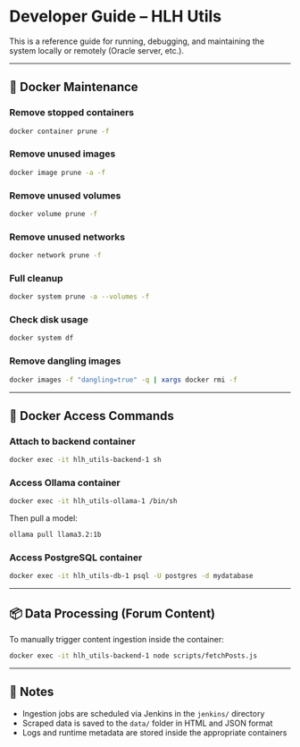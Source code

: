 # Developer Guide – HLH Utils

This is a reference guide for running, debugging, and maintaining the system locally or remotely (Oracle server, etc.).

---

## 🐳 Docker Maintenance

### Remove stopped containers
```bash
docker container prune -f
```

### Remove unused images
```bash
docker image prune -a -f
```

### Remove unused volumes
```bash
docker volume prune -f
```

### Remove unused networks
```bash
docker network prune -f
```

### Full cleanup
```bash
docker system prune -a --volumes -f
```

### Check disk usage
```bash
docker system df
```

### Remove dangling images
```bash
docker images -f "dangling=true" -q | xargs docker rmi -f
```

---

## 🔌 Docker Access Commands

### Attach to backend container
```bash
docker exec -it hlh_utils-backend-1 sh
```

### Access Ollama container
```bash
docker exec -it hlh_utils-ollama-1 /bin/sh
```

Then pull a model:
```bash
ollama pull llama3.2:1b
```

### Access PostgreSQL container
```bash
docker exec -it hlh_utils-db-1 psql -U postgres -d mydatabase
```

---

## 📦 Data Processing (Forum Content)

To manually trigger content ingestion inside the container:

```bash
docker exec -it hlh_utils-backend-1 node scripts/fetchPosts.js
```

---

## 🔁 Notes

- Ingestion jobs are scheduled via Jenkins in the `jenkins/` directory
- Scraped data is saved to the `data/` folder in HTML and JSON format
- Logs and runtime metadata are stored inside the appropriate containers
